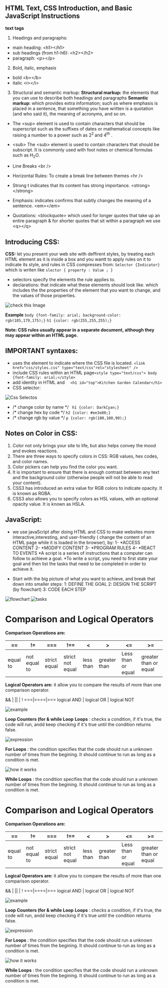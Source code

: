 ## HTML Text, CSS Introduction, and Basic JavaScript Instructions
**text tags**
1. Headings and paragraphs:
* main heading: \<h1>\</h1> 
* sub headings (from h1-h6): \<h2>\</h2>
* paragraph: \<p>\</p>
2. Bold, italic, emphasis
* bold \<b>\</b>
* italic \<i>\</i>
3. Structural and semantic markup: 
**Structural markup:** the elements that you can use to
describe both headings and paragraphs
**Semantic markup:** which provides extra information; such as where emphasis is placed in a sentence, that something you have written is a quotation (and who said it), the meaning of acronyms, and so on.
* The \<sup> element is used to contain characters that should be superscript such as the suffixes of dates or mathematical concepts like raising a number to a power such as 2<sup>2 </sup> and 4<sup>th</sup>
.
* \<sub>
The \<sub> element is used to
contain characters that should
be subscript. It is commonly
used with foot notes or chemical
formulas such as H<sub>2</sub>O.

* Line Breaks \<br />
* Horizontal Rules: To create a break line between themes \<hr />
* Strong t indicates that its content has strong importance. \<strong>\</strong>
* Emphasis: indicates confirms that subtly changes the meaning of a sentence. \<em>\</em>
* Quotations: \<blockquote> which used for longer quotes that take up an entire paragraph & for shorter quotes that sit within a paragraph we use \<q>\</q>
## Introducing CSS:
**CSS:** let you present your web site with deffirent styles, by treating each HTML element as it is inside a box and you wantt to apply rules on it to indicate its style, and rules in CSS compresses from: 
``` Selector {Indicator} ``` which is writen like ``` slector { property : Value ; } ``` 
 * selectors specify the elements the rule applies to.
 * declarations: that indicate what these elements should look like. which includes the the properties of the element that you want to change, and the values of those properties.



![check this Image](Images\CSS-parts.png)


**Example**
``` body {font-family: arial; background-color: rgb(185,179,175);} ```
```h1 {color: rgb(255,255,255);} ```



**Note: CSS rules usually appear in a separate document, although they may appear within an HTML page.**

## IMPORTANT syntaxes: 
- uses the <link> element to indicate where the CSS file is located. ``` <link href="css/styles.css" type="text/css"rel="stylesheet" /> ```
-  include CSS rules within an HTML page```<style type="text/css"> body {font-family: arial;</style>``` 
- add identity in HTML and ```  <h1 id="top">Kitchen Garden Calendar</h1>```
- CSS selector:


![Css Selectos](Images\CSS-selectors.png)


- /* change color by name */ ``` h1 {color: DarkCyan;}```
- /* change hex by code */ ```h2 {color: #ee3e80;}```
- /* change rgb by value */ ```p {color: rgb(100,100,90);}```


## Notes on Color in CSS:
1. Color not only brings your site to life, but also helps convey the mood and evokes reactions.
2. There are three ways to specify colors in CSS: RGB values, hex codes, and color names.
3. Color pickers can help you find the color you want.
4. It is important to ensure that there is enough contrast between any text and the background color (otherwise people will not be able to read your content).
5. CSS3 has introduced an extra value for RGB colors to indicate opacity. It is known as RGBA.
6. CSS3 also allows you to specify colors as HSL values, with an optional opacity value. It is known as HSLA.

## JavaScript:
- we use javaScript after doing HTML and CSS to make websites more interactive,interesting, and user-friendly ( change the content of an HTML page while it is loaded in the browser), by:
1- *ACCESS CONTENT 2- *MODIFY CONTENT 3- *PROGRAM RULES  4- *REACT TO EVENTS 
*A script is a series of instructions that a computer can follow to achieve a goal. 
*To write a script, you need to first state your goal and then list the tasks that need to be completed in order to achieve it.
* Start with the big picture of what you want to achieve, and break that down into smaller steps:
1: DEFINE THE GOAL 2: DESIGN THE SCRIPT (by flowchart) 3: CODE EACH STEP

![flowchart](Images\tasks.png)
![tasks](Images\steps.png)

# Comparison and Logical Operators


**Comparison Operations are:**

== | != | === | !== | < | > | <= | >= 
---|----|-----|-----|---|---|----|----
equal to | not equal to | strict equal | strict not equal | less than | greater than | Less than or equal | greater than or equal


**Logical Operators are:**
it allow you to compare  the results of more than one comparison operator.


&& | || | ! 
===|====|===
logical AND | logical OR | logical NOT


![example](Images\Logical-oerator.png)

**Loop Counters (for & while Loop**
**Loops** : checks a condition, if it's true, the code will run, andd keep checking if it's true until the condition returns false.


![expression](Images\Loop.png)



**For Loops** : the condition specifies that the code should run a unknown number of times from the begining. It should continue to
run as long as a condition is met. 






![how it works](Images\For.png)



**While Loops** :
the condition specifies that the code should run a unknown number of times from the begining. It should continue to run as long as a condition is met. 

# Comparison and Logical Operators


**Comparison Operations are:**

== | != | === | !== | < | > | <= | >= 
---|----|-----|-----|---|---|----|----
equal to | not equal to | strict equal | strict not equal | less than | greater than | Less than or equal | greater than or equal


**Logical Operators are:**
it allow you to compare  the results of more than one comparison operator.


&& | || | ! 
===|====|===
logical AND | logical OR | logical NOT


![example](Images\Logical-oerator.png)

**Loop Counters (for & while Loop**
**Loops** : checks a condition, if it's true, the code will run, andd keep checking if it's true until the condition returns false.


![expression](Images\Loop.png)



**For Loops** : the condition specifies that the code should run a unknown number of times from the begining. It should continue to
run as long as a condition is met. 






![how it works](Images\For.png)



**While Loops** :
the condition specifies that the code should run a unknown number of times from the begining. It should continue to
run as long as a condition is met. 















